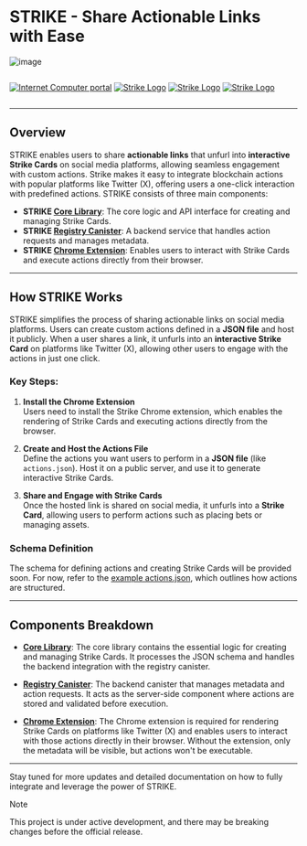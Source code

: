# STRIKE - Share Actionable Links with Ease
![image](https://github.com/user-attachments/assets/21936a32-c2fc-47ab-b15a-24a1774a3159)
<div style="display:flex;flex-direction:column;">
  <a 
    <img src="<img width="1435" src="https://github.com/user-attachments/assets/21d300bd-6ed5-4615-a963-82cc58a672ab"
   >
  </a>   
   
[![Internet Computer portal](https://img.shields.io/badge/Internet-Computer-grey?logo=internet%20computer)](https://internetcomputer.org)
[![Strike Logo](https://img.shields.io/badge/STRIKE-Core%20Library-blue?logo=https://github.com/oranj-base/strike/blob/main/apps/chrome-extension/public/img/logo-128.png)](https://github.com/oranj-base/strike/blob/main/packages/core)
[![Strike Logo](https://img.shields.io/badge/STRIKE-Registry%20Canister-green?logo=https://github.com/oranj-base/strike/blob/main/apps/chrome-extension/public/img/logo-128.png)](https://github.com/oranj-base/strike/blob/main/canisters/strike_backend)
[![Strike Logo](https://img.shields.io/badge/STRIKE-Chrome%20Extension-orange?logo=https://github.com/oranj-base/strike/blob/main/apps/chrome-extension/public/img/logo-128.png)](https://github.com/oranj-base/strike/tree/main/apps/chrome-extension)
</div>

</div>

---

## Overview

STRIKE enables users to share **actionable links** that unfurl into **interactive Strike Cards** on social media platforms, allowing seamless engagement with custom actions. Strike makes it easy to integrate blockchain actions with popular platforms like Twitter (X), offering users a one-click interaction with predefined actions.
STRIKE consists of three main components:

- **STRIKE [Core Library](./packages/core)**: The core logic and API interface for creating and managing Strike Cards.
- **STRIKE [Registry Canister](./canisters/strike_backend)**: A backend service that handles action requests and manages metadata.
- **STRIKE [Chrome Extension](./apps/chrome-extension)**: Enables users to interact with Strike Cards and execute actions directly from their browser.
---
## How STRIKE Works

STRIKE simplifies the process of sharing actionable links on social media platforms. Users can create custom actions defined in a **JSON file** and host it publicly. When a user shares a link, it unfurls into an **interactive Strike Card** on platforms like Twitter (X), allowing other users to engage with the actions in just one click.

### Key Steps:
1. **Install the Chrome Extension**  
   Users need to install the Strike Chrome extension, which enables the rendering of Strike Cards and executing actions directly from the browser.

2. **Create and Host the Actions File**  
   Define the actions you want users to perform in a **JSON file** (like `actions.json`). Host it on a public server, and use it to generate interactive Strike Cards.

3. **Share and Engage with Strike Cards**  
   Once the hosted link is shared on social media, it unfurls into a **Strike Card**, allowing users to perform actions such as placing bets or managing assets.

### Schema Definition

The schema for defining actions and creating Strike Cards will be provided soon. For now, refer to the [example actions.json](./apps/site/public/actions.json), which outlines how actions are structured.

---

## Components Breakdown

- **[Core Library](./packages/core)**: The core library contains the essential logic for creating and managing Strike Cards. It processes the JSON schema and handles the backend integration with the registry canister.
  
- **[Registry Canister](./canisters/strike_backend)**: The backend canister that manages metadata and action requests. It acts as the server-side component where actions are stored and validated before execution.

- **[Chrome Extension](./apps/chrome-extension)**: The Chrome extension is required for rendering Strike Cards on platforms like Twitter (X) and enables users to interact with those actions directly in their browser. Without the extension, only the metadata will be visible, but actions won't be executable.
---

Stay tuned for more updates and detailed documentation on how to fully integrate and leverage the power of STRIKE.

> [!NOTE]  
> This project is under active development, and there may be breaking changes before the official release.

